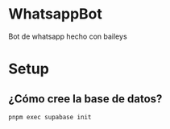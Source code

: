 # WhatsappBot

Bot de whatsapp hecho con baileys



# Setup
## ¿Cómo cree la base de datos?
```bash
pnpm exec supabase init
```
